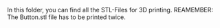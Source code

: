 In this folder, you can find all the STL-Files for 3D printing.
REAMEMBER: The Button.stl file has to be printed twice.
